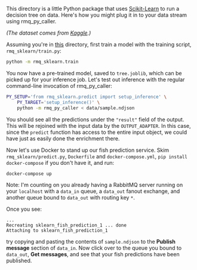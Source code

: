 This directory is a little Python package that uses [Scikit-Learn][sklearn] to
run a decision tree on data. Here's how you might plug it in to your data
stream using rmq_py_caller.

[sklearn]: https://scikit-learn.org/stable/index.html

_(The dataset comes from [Kaggle][data].)_

[data]: https://www.kaggle.com/aungpyaeap/fish-market

Assuming you're in [this](.) directory, first train a model with the training
script, `rmq_sklearn/train.py`:

```sh
python -m rmq_sklearn.train
```

You now have a pre-trained model, saved to `tree.joblib`, which can be picked
up for your inference job. Let's test out inference with the regular
command-line invocation of rmq_py_caller:

```sh
PY_SETUP='from rmq_sklearn.predict import setup_inference' \
    PY_TARGET='setup_inference()' \
    python -m rmq_py_caller < data/sample.ndjson
```

You should see all the predictions under the `"result"` field of the output.
This will be rejoined with the input data by the `OUTPUT_ADAPTER`. In this
case, since the `predict` function has access to the entire input object, we
could have just as easily done the enrichment there.

Now let's use Docker to stand up our fish prediction service. Skim
`rmq_sklearn/predict.py`, `Dockerfile` and `docker-compose.yml`, `pip install
docker-compose` if you don't have it, and run:

```sh
docker-compose up
```

Note: I'm counting on you already having a RabbitMQ server running on your
`localhost` with a `data_in` queue, a `data_out` fanout exchange, and another
queue bound to `data_out` with routing key `*`.

Once you see:

```text
...
Recreating sklearn_fish_prediction_1 ... done
Attaching to sklearn_fish_prediction_1
```

try copying and pasting the contents of `sample.ndjson` to the **Publish
message** section of `data_in`. Now click over to the queue you bound to
`data_out`, **Get messages**, and see that your fish predictions have been
published.
